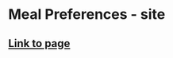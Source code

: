 # Meal Preferences - site
## [Link to page](https://franzrivas-ksquare.github.io/Markup-III-Stepper/)